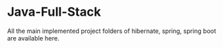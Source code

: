 # Java-Full-Stack
All the main implemented project  folders of hibernate, spring, spring boot are available here.
